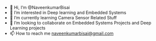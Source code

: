 - 👋 Hi, I’m @NaveenkumarBisai
- 👀 I’m interested in Deep learning and Embedded Systems
- 🌱 I’m currently learning Camera Sensor Related Stuff
- 💞️ I’m looking to collaborate on Embedded Systems Projects and Deep Learning projects
- 📫 How to reach me naveenkumarbisai@gmail.com

<!---
NaveenkumarBisai/NaveenkumarBisai is a ✨ special ✨ repository because its `README.md` (this file) appears on your GitHub profile.
You can click the Preview link to take a look at your changes.
--->
